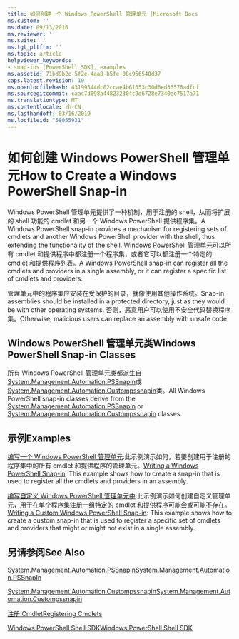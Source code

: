 ```yaml
---
title: 如何创建一个 Windows PowerShell 管理单元 |Microsoft Docs
ms.custom: ''
ms.date: 09/13/2016
ms.reviewer: ''
ms.suite: ''
ms.tgt_pltfrm: ''
ms.topic: article
helpviewer_keywords:
- snap-ins [PowerShell SDK], examples
ms.assetid: 71bd9b2c-5f2e-4aa8-b5fe-08c956540d37
caps.latest.revision: 10
ms.openlocfilehash: 43199544dc02ccae4b61053c30d6ed36576adfcf
ms.sourcegitcommit: caac7d098a448232304c9d6728e7340ec7517a71
ms.translationtype: MT
ms.contentlocale: zh-CN
ms.lasthandoff: 03/16/2019
ms.locfileid: "58055931"
---
```

# <a name="how-to-create-a-windows-powershell-snap-in"></a><span data-ttu-id="06d9f-102">如何创建 Windows PowerShell 管理单元</span><span class="sxs-lookup"><span data-stu-id="06d9f-102">How to Create a Windows PowerShell Snap-in</span></span>

<span data-ttu-id="06d9f-103">Windows PowerShell 管理单元提供了一种机制，用于注册的 shell，从而将扩展的 shell 功能的 cmdlet 和另一个 Windows PowerShell 提供程序集。</span><span class="sxs-lookup"><span data-stu-id="06d9f-103">A Windows PowerShell snap-in provides a mechanism for registering sets of cmdlets and another Windows PowerShell provider with the shell, thus extending the functionality of the shell.</span></span> <span data-ttu-id="06d9f-104">Windows PowerShell 管理单元可以所有 cmdlet 和提供程序中都注册一个程序集，或者它可以都注册一个特定的 cmdlet 和提供程序列表。</span><span class="sxs-lookup"><span data-stu-id="06d9f-104">A Windows PowerShell snap-in can register all the cmdlets and providers in a single assembly, or it can register a specific list of cmdlets and providers.</span></span>

<span data-ttu-id="06d9f-105">管理单元中的程序集应安装在受保护的目录，就像使用其他操作系统。</span><span class="sxs-lookup"><span data-stu-id="06d9f-105">Snap-in assemblies should be installed in a protected directory, just as they would be with other operating systems.</span></span> <span data-ttu-id="06d9f-106">否则，恶意用户可以使用不安全代码替换程序集。</span><span class="sxs-lookup"><span data-stu-id="06d9f-106">Otherwise, malicious users can replace an assembly with unsafe code.</span></span>

## <a name="windows-powershell-snap-in-classes"></a><span data-ttu-id="06d9f-107">Windows PowerShell 管理单元类</span><span class="sxs-lookup"><span data-stu-id="06d9f-107">Windows PowerShell Snap-in Classes</span></span>

<span data-ttu-id="06d9f-108">所有 Windows PowerShell 管理单元类都派生自[System.Management.Automation.PSSnapIn](/dotnet/api/System.Management.Automation.PSSnapIn)或[System.Management.Automation.Custompssnapin](/dotnet/api/System.Management.Automation.CustomPSSnapIn)类。</span><span class="sxs-lookup"><span data-stu-id="06d9f-108">All Windows PowerShell snap-in classes derive from the [System.Management.Automation.PSSnapIn](/dotnet/api/System.Management.Automation.PSSnapIn) or [System.Management.Automation.Custompssnapin](/dotnet/api/System.Management.Automation.CustomPSSnapIn) classes.</span></span>

## <a name="examples"></a><span data-ttu-id="06d9f-109">示例</span><span class="sxs-lookup"><span data-stu-id="06d9f-109">Examples</span></span>

<span data-ttu-id="06d9f-110">[编写一个 Windows PowerShell 管理单元](./writing-a-windows-powershell-snap-in.md):此示例演示如何，若要创建用于注册的程序集中的所有 cmdlet 和提供程序的管理单元。</span><span class="sxs-lookup"><span data-stu-id="06d9f-110">[Writing a Windows PowerShell Snap-in](./writing-a-windows-powershell-snap-in.md): This example shows how to create a snap-in that is used to register all the cmdlets and providers in an assembly.</span></span>

<span data-ttu-id="06d9f-111">[编写自定义 Windows PowerShell 管理单元中](./writing-a-custom-windows-powershell-snap-in.md):此示例演示如何创建自定义管理单元，用于在单个程序集注册一组特定的 cmdlet 和提供程序可能会或可能不存在。</span><span class="sxs-lookup"><span data-stu-id="06d9f-111">[Writing a Custom Windows PowerShell Snap-in](./writing-a-custom-windows-powershell-snap-in.md): This example shows how to create a custom snap-in that is used to register a specific set of cmdlets and providers that might or might not exist in a single assembly.</span></span>

## <a name="see-also"></a><span data-ttu-id="06d9f-112">另请参阅</span><span class="sxs-lookup"><span data-stu-id="06d9f-112">See Also</span></span>

[<span data-ttu-id="06d9f-113">System.Management.Automation.PSSnapIn</span><span class="sxs-lookup"><span data-stu-id="06d9f-113">System.Management.Automation.PSSnapIn</span></span>](/dotnet/api/System.Management.Automation.PSSnapIn)

[<span data-ttu-id="06d9f-114">System.Management.Automation.Custompssnapin</span><span class="sxs-lookup"><span data-stu-id="06d9f-114">System.Management.Automation.Custompssnapin</span></span>](/dotnet/api/System.Management.Automation.CustomPSSnapIn)

[<span data-ttu-id="06d9f-115">注册 Cmdlet</span><span class="sxs-lookup"><span data-stu-id="06d9f-115">Registering Cmdlets</span></span>](./registering-cmdlets.md)

[<span data-ttu-id="06d9f-116">Windows PowerShell Shell SDK</span><span class="sxs-lookup"><span data-stu-id="06d9f-116">Windows PowerShell Shell SDK</span></span>](../windows-powershell-reference.md)
